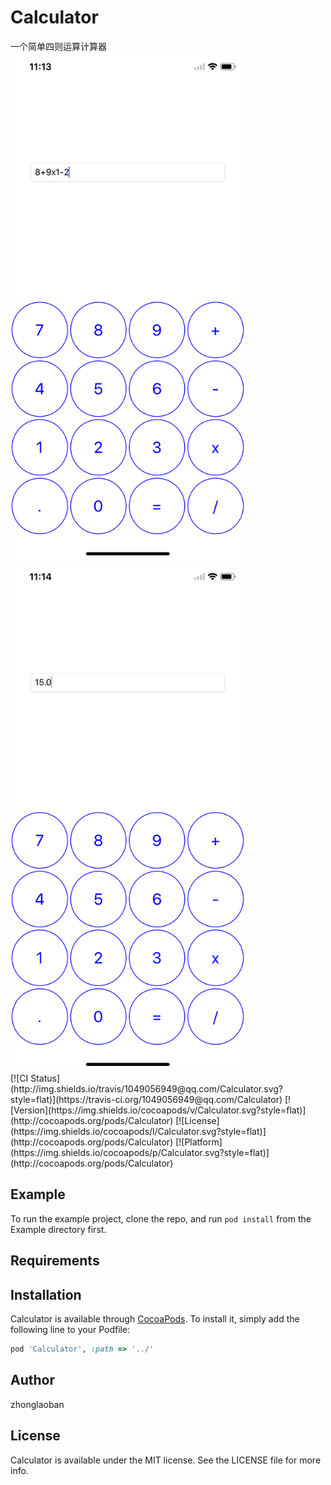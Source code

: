 # Calculator
<div>
一个简单四则运算计算器
    <div>
        <img src="https://github.com/zhonglaoban/Calculator/blob/master/Screenshots/1.png" width="375px" alt="截图1"/>
        <img src="https://github.com/zhonglaoban/Calculator/blob/master/Screenshots/2.png" width="375px" alt="截图2"/>
    </div>
</div>
[![CI Status](http://img.shields.io/travis/1049056949@qq.com/Calculator.svg?style=flat)](https://travis-ci.org/1049056949@qq.com/Calculator)
[![Version](https://img.shields.io/cocoapods/v/Calculator.svg?style=flat)](http://cocoapods.org/pods/Calculator)
[![License](https://img.shields.io/cocoapods/l/Calculator.svg?style=flat)](http://cocoapods.org/pods/Calculator)
[![Platform](https://img.shields.io/cocoapods/p/Calculator.svg?style=flat)](http://cocoapods.org/pods/Calculator)

## Example

To run the example project, clone the repo, and run `pod install` from the Example directory first.

## Requirements

## Installation

Calculator is available through [CocoaPods](http://cocoapods.org). To install
it, simply add the following line to your Podfile:

```ruby
pod 'Calculator', :path => '../'
```

## Author

zhonglaoban

## License

Calculator is available under the MIT license. See the LICENSE file for more info.


